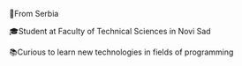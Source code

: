 📍From Serbia 

🎓Student at Faculty of Technical Sciences in Novi Sad

📚Curious to learn new technologies in fields of programming
